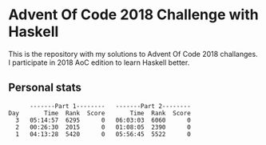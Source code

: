 # Advent Of Code 2018 Challenge with Haskell

This is the repository with my solutions to Advent Of Code 2018 challanges.
I participate in 2018 AoC edition to learn Haskell better.


## Personal stats

```
      -------Part 1--------   -------Part 2--------
Day       Time  Rank  Score       Time  Rank  Score
  3   05:14:57  6295      0   06:03:03  6060      0
  2   00:26:30  2015      0   01:08:05  2390      0
  1   04:13:28  5420      0   05:56:45  5522      0
```